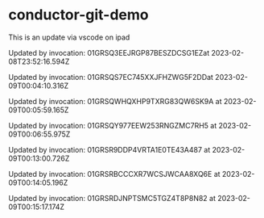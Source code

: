 # conductor-git-demo
This is an update via vscode on ipad

Updated by invocation: 01GRSQ3EEJRGP87BESZDCSG1EZat 2023-02-08T23:52:16.594Z

Updated by invocation: 01GRSQS7EC745XXJFHZWG5F2DDat 2023-02-09T00:04:10.316Z

Updated by invocation: 01GRSQWHQXHP9TXRG83QW6SK9A at 2023-02-09T00:05:59.165Z

Updated by invocation: 01GRSQY977EEW253RNGZMC7RH5 at 2023-02-09T00:06:55.975Z

Updated by invocation: 01GRSR9DDP4VRTA1E0TE43A487 at 2023-02-09T00:13:00.726Z

Updated by invocation: 01GRSRBCCCXR7WCSJWCAA8XQ6E at 2023-02-09T00:14:05.196Z

Updated by invocation: 01GRSRDJNPTSMC5TGZ4T8P8N82 at 2023-02-09T00:15:17.174Z